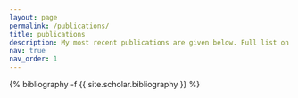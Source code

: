 ```yaml
---
layout: page
permalink: /publications/
title: publications
description: My most recent publications are given below. Full list on <a href="https://scholar.google.com/citations?hl=en&user=qCI0O08AAAAJ" style="color:#0000FF;">Google Scholar</a>.
nav: true
nav_order: 1
---
```

<!-- _pages/publications.md -->
<div class="publications">

{% bibliography -f {{ site.scholar.bibliography }} %}

</div>
